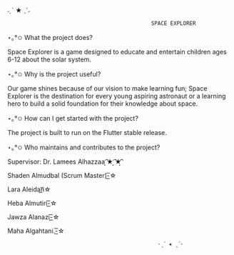 ˗ˏˋ ★ ˎˊ˗

 

                                                 SPACE EXPLORER

 

⋆｡°✩ What the project does?

Space Explorer is a game designed to educate and entertain children ages 6-12 about the solar system.

⋆｡°✩ Why is the project useful?

Our game shines because of our vision to make learning fun; Space Explorer is the destination for every young aspiring astronaut or a learning hero to build a solid foundation for their knowledge about space.   

⋆｡°✩ How can I get started with the project?

  The project is built to run on the Flutter stable release.

⋆｡°✩ Who maintains and contributes to the project?

  Supervisor: Dr. Lamees Alhazzaa   ͙͘͡★ ͙͘͡★͙͘͡

   Shaden Almudbal (Scrum Master)-͟͟͞☆
   

   Lara Aleidan͟͟͞☆
   
   Heba Almutiri-͟͟͞☆
   
   Jawza Alanazi-͟͟͞☆

  Maha Algahtani.-͟͟͞☆

                                                   ˗ˏˋ ★ ˎˊ˗
